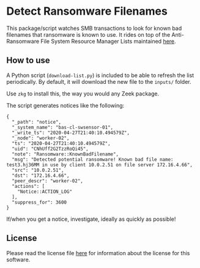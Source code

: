 # Detect Ransomware Filenames

This package/script watches SMB transactions to look for known bad filenames
that ransomware is known to use. It rides on top of the Anti-Ransomware File
System Resource Manager Lists maintained [here](https://fsrm.experiant.ca/).

## How to use

A Python script (`download-list.py`) is included to be able to refresh the
list periodically. By default, it will download the new file to the `inputs/`
folder.

Use `zkg` to install this, the way you would any Zeek package.

The script generates notices like the following:

```
{
  "_path": "notice",
  "_system_name": "bas-cl-swsensor-01",
  "_write_ts": "2020-04-27T21:40:10.494579Z",
  "_node": "worker-02",
  "ts": "2020-04-27T21:40:10.494579Z",
  "uid": "CNhUff2G2TzzRoQi45",
  "note": "Ransomware::KnownBadFilename",
  "msg": "Detected potential ransomware! Known bad file name: test3.hj36MM in use by client 10.0.2.51 on file server 172.16.4.66",
  "src": "10.0.2.51",
  "dst": "172.16.4.66",
  "peer_descr": "worker-02",
  "actions": [
    "Notice::ACTION_LOG"
  ],
  "suppress_for": 3600
}
```

If/when you get a notice, investigate, ideally as quickly as possible!

## License

Please read the license file [here](./LICENSE) for information about the license
for this software.
